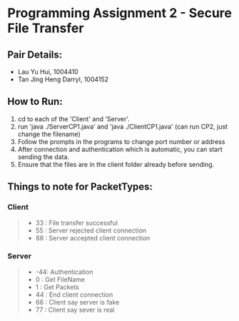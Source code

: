 # Programming Assignment 2 - Secure File Transfer
## Pair Details:
- Lau Yu Hui, 1004410
- Tan Jing Heng Darryl, 1004152
## How to Run:
1. cd to each of the 'Client' and 'Server'.
2. run 'java ./ServerCP1.java' and 'java ./ClientCP1.java' (can run CP2, just change the filename)
3. Follow the prompts in the programs to change port number or address
4. After connection and authentication which is automatic, you can start sending the data.
5. Ensure that the files are in the client folder already before sending.
## Things to note for PacketTypes:
### Client
>- 33 : File transfer   successful
>- 55 : Server rejected client connection
>- 88 : Server accepted client connection
### Server
>- -44: Authentication
>- 0 : Get FileName  
>- 1 : Get Packets  
>- 44 : End client connection
>- 66 : Client say server is fake  
>- 77 : Client say sever is real